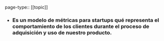 page-type:: [[topic]]
- ### Es un modelo de métricas para startups qué representa el comportamiento de los clientes durante el proceso de adquisición y uso de nuestro producto.



